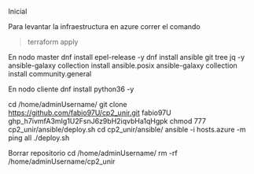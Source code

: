 Inicial

Para levantar la infraestructura en azure correr el comando
> terraform apply

En nodo master
dnf install epel-release -y
dnf install ansible git tree jq -y
ansible-galaxy collection install ansible.posix
ansible-galaxy collection install community.general

En nodo cliente
dnf install python36 -y

cd /home/adminUsername/
git clone https://github.com/fabio97U/cp2_unir.git
fabio97U
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
chmod 777 cp2_unir/ansible/deploy.sh
cd cp2_unir/ansible/
ansible -i hosts.azure -m ping all
./deploy.sh

Borrar repositorio
cd /home/adminUsername/
rm -rf /home/adminUsername/cp2_unir